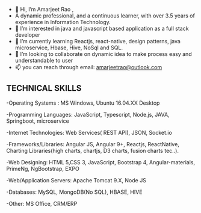 - 👋 Hi, I’m Amarjeet Rao ,
-    A dynamic professional, and a continuous learner, with over 3.5 years of experience in Information Technology.
- 👀 I’m interested in java and javascript based application as a full stack developer
- 🌱 I’m currently learning Reactjs, react-native, design patterns, java microservice, Hbase, Hive, NoSql and SQL.
- 💞️ I’m looking to collaborate on dynamic idea to make process easy and understandable to user
- 📫 you can reach through email: amarjeetrao@outlook.com
## TECHNICAL SKILLS

-Operating Systems :	MS Windows, Ubuntu 16.04.XX Desktop

-Programming Languages:	JavaScript, Typescript, Node.js, JAVA, Springboot, microservice

-Internet Technologies:	Web Services( REST API), JSON, Socket.io

-Frameworks/Libraries:	Angular JS, Angular 9+, Reactjs, ReactNative, Charting Libraries(high charts, chartjs, D3 charts, fusion charts tec..).

-Web Designing:      HTML 5,CSS 3, JavaScript, Bootstrap 4, Angular-materials, PrimeNg, NgBootstrap, EXPO

-Web/Application Servers:	Apache Tomcat 9.X, Node JS

-Databases:            MySQL, MongoDB(No SQL), HBASE, HIVE

-Other:	            MS Office, CRM/ERP


<!---
Amarjeet009/Amarjeet009 is a ✨ special ✨ repository because its `README.md` (this file) appears on your GitHub profile.
You can click the Preview link to take a look at your changes.
--->

